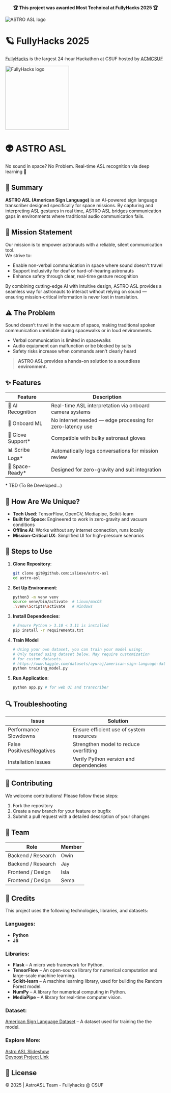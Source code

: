 <p align="center">
  <strong>🏆 This project was awarded Most Technical at FullyHacks 2025 🏆</strong>
  <br>
   <div><img alt="ASTRO ASL logo" src="https://github.com/user-attachments/assets/e89141a7-9766-471d-bcea-59eec2efe7cd"></div>
</p>

# 🪐 FullyHacks 2025
[FullyHacks](https://fullyhacks.acmcsuf.com/) is the largest 24-hour Hackathon at CSUF hosted by [ACMCSUF](https://acmcsuf.com/) 
<div><img alt="FullyHacks logo" src="https://github.com/user-attachments/assets/5fbc4f4b-071a-4a9b-95af-d8bef0ceab10" width="200"></div>

# 👽 ASTRO ASL
No sound in space? No Problem. Real-time ASL recognition via deep learning 💫

## 📝 Summary  
**ASTRO ASL (American Sign Language)** is an AI-powered sign language transcriber designed specifically for space missions. By capturing and interpreting ASL gestures in real time, ASTRO ASL bridges communication gaps in environments where traditional audio communication fails.

## 🎯 Mission Statement  
Our mission is to empower astronauts with a reliable, silent communication tool.  
We strive to:  
- Enable non-verbal communication in space where sound doesn't travel  
- Support inclusivity for deaf or hard-of-hearing astronauts  
- Enhance safety through clear, real-time gesture recognition  

By combining cutting-edge AI with intuitive design, ASTRO ASL provides a seamless way for astronauts to interact without relying on sound — ensuring mission-critical information is never lost in translation.

## ⚠️ The Problem  
Sound doesn’t travel in the vacuum of space, making traditional spoken communication unreliable during spacewalks or in loud environments.  
- Verbal communication is limited in spacewalks  
- Audio equipment can malfunction or be blocked by suits  
- Safety risks increase when commands aren't clearly heard  

> **ASTRO ASL provides a hands-on solution to a soundless environment.**


## ✨ Features  

| Feature           | Description                                                  |
|-------------------|--------------------------------------------------------------|
| 🤖 AI Recognition | Real-time ASL interpretation via onboard camera systems      |
| 🧠 Onboard ML     | No internet needed — edge processing for zero-latency use    |
| 🧤 Glove Support* | Compatible with bulky astronaut gloves                       |
| 📊 Scribe Logs*   | Automatically logs conversations for mission review          |
| 🌌 Space-Ready*   | Designed for zero-gravity and suit integration               |

\* TBD (To Be Developed...)

## 🌟 How Are We Unique?  

- **Tech Used**: TensorFlow, OpenCV, Mediapipe, Scikit-learn
- **Built for Space**: Engineered to work in zero-gravity and vacuum conditions  
- **Offline AI**: Works without any internet connection, runs locally  
- **Mission-Critical UX**: Simplified UI for high-pressure scenarios 

## 🚀 Steps to Use
1. **Clone Repository**:
   ```bash
   git clone git@github.com:isliese/astro-asl
   cd astro-asl
   ```

2. **Set Up Environment**:
   ```bash
   python3 -m venv venv
   source venv/bin/activate  # Linux/macOS
   .\venv\Scripts\activate   # Windows
   ```
   
3. **Install Dependencies**:
   ```bash
   # Ensure Python > 3.10 < 3.11 is installed
   pip install -r requirements.txt
   ```
4. **Train Model**
   ```bash
   # Using your own dataset, you can train your model using:
   # Only tested using dataset below. May require customization
   # for custom datasets.
   # https://www.kaggle.com/datasets/ayuraj/american-sign-language-dataset
   python training_model.py
   ```
6. **Run Application**:
   ```bash
   python app.py # for web UI and transcriber
   ```

## 🔍 Troubleshooting
| Issue | Solution |
|-------|----------|
| Performance Slowdowns | Ensure efficient use of system resources |
| False Positives/Negatives | Strengthen model to reduce overfitting |
| Installation Issues | Verify Python version and dependencies |

## 🤝 Contributing
We welcome contributions! Please follow these steps:
1. Fork the repository
2. Create a new branch for your feature or bugfix
3. Submit a pull request with a detailed description of your changes

## 👥 Team
| Role | Member |
|------|--------|
| Backend / Research | Owin |
| Backend / Research | Jay |
| Frontend / Design | Isla |
| Frontend / Design | Sema |

## 🙏 Credits  

This project uses the following technologies, libraries, and datasets:

### Languages:
- **Python**
- **JS**

### Libraries:
- **Flask** – A micro web framework for Python.
- **TensorFlow** – An open-source library for numerical computation and large-scale machine learning.
- **Scikit-learn** – A machine learning library, used for building the Random Forest model.
- **NumPy** – A library for numerical computing in Python.
- **MediaPipe** – A library for real-time computer vision.

### Dataset:
[American Sign Language Dataset](https://www.kaggle.com/datasets/ayuraj/american-sign-language-dataset) – A dataset used for training the the model.

### Explore More:
 [Astro ASL Slideshow](https://docs.google.com/presentation/d/12n0f3zPviuIEXO6e-eKsDheuZ6P-uuRe7ssC2XmmU9Y/edit?usp=sharing) <br>
 [Devpost Project Link](https://devpost.com/software/astro-asl?ref_content=my-projects-tab&ref_feature=my_projects)

## 📄 License
© 2025 | AstroASL Team - Fullyhacks @ CSUF
